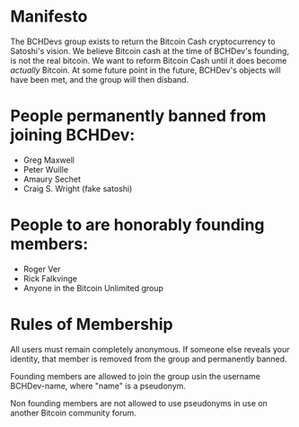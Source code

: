 # Manifesto
The BCHDevs group exists to return the Bitcoin Cash cryptocurrency to Satoshi's vision. We believe Bitcoin cash at the time of BCHDev's founding, is not the real bitcoin. We want to reform Bitcoin Cash until it does become *actually* Bitcoin. At some future point in the future, BCHDev's objects will have been met, and the group will then disband.

# People permanently banned from joining BCHDev:

* Greg Maxwell
* Peter Wuille
* Amaury Sechet
* Craig S. Wright (fake satoshi)

# People to are honorably founding members:

* Roger Ver
* Rick Falkvinge
* Anyone in the Bitcoin Unlimited group

# Rules of Membership

All users must remain completely anonymous. If someone else reveals your identity, that member is removed from the group and permanently banned.

Founding members are allowed to join the group usin the username BCHDev-name, where "name" is a pseudonym.

Non founding members are not allowed to use pseudonyms in use on another Bitcoin community forum.
